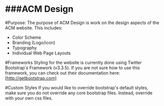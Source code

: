 ###ACM Design
=====
#Purpose:
The purpose of ACM Design is work on the design aspects of the ACM website. This includes:
- Color Scheme
- Branding (Logo/icon)
- Typography
- Individual Web Page Layouts

#Frameworks
Styling for the website is currently done using Twitter Bootstrap's Framework (v3.3.5). If you are not sure how to use this framework, you can check out their documentation here:[http://getbootstrap.com]

#Custom Styles
If you would like to override bootstrap's default styles, make sure you do not override any core bootstrap files. Instead, override with your own css files. 
